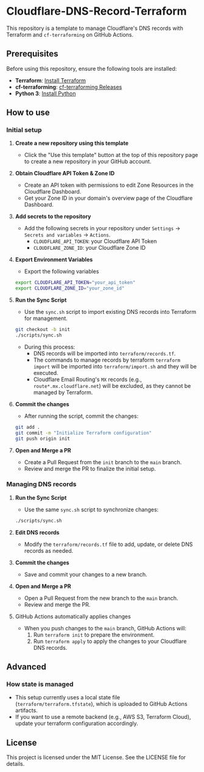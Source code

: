 # Cloudflare-DNS-Record-Terraform

This repository is a template to manage Cloudflare's DNS records with Terraform and `cf-terraforming` on GitHub Actions.

## Prerequisites

Before using this repository, ensure the following tools are installed:

- **Terraform**: [Install Terraform](https://www.terraform.io/downloads)
- **cf-terraforming**: [cf-terraforming Releases](https://github.com/cloudflare/cf-terraforming)
- **Python 3**: [Install Python](https://www.python.org/downloads/)

## How to use
### Initial setup
1. **Create a new repository using this template**
    - Click the "Use this template" button at the top of this repository page to create a new repository in your GitHub account.

2. **Obtain Cloudflare API Token & Zone ID**
    - Create an API token with permissions to edit Zone Resources in the Cloudflare Dashboard.
    - Get your Zone ID in your domain's overview page of the Cloudflare Dashboard.

3. **Add secrets to the repository**
    - Add the following secrets in your repository under `Settings` -> `Secrets and variables` -> `Actions`.
      - `CLOUDFLARE_API_TOKEN`: your Cloudflare API Token
      - `CLOUDFLARE_ZONE_ID`: your Cloudflare Zone ID

4. **Export Environment Variables**
    - Export the following variables
    ```bash
    export CLOUDFLARE_API_TOKEN="your_api_token"
    export CLOUDFLARE_ZONE_ID="your_zone_id"
    ```

5. **Run the Sync Script**
    - Use the `sync.sh` script to import existing DNS records into Terraform for management.
    ```bash
    git checkout -b init
    ./scripts/sync.sh
    ```
    - During this process:
      - DNS records will be imported into `terraform/records.tf`.
      - The commands to manage records by terraform `terraform import` will be imported into `terraform/import.sh` and they will be executed.
      - Cloudflare Email Routing's `MX` records (e.g., `route*.mx.cloudflare.net`) will be excluded, as they cannot be managed by Terraform.

6. **Commit the changes**
    - After running the script, commit the changes:
    ```bash
    git add .
    git commit -m "Initialize Terraform configuration"
    git push origin init
    ```

7. **Open and Merge a PR**
    - Create a Pull Request from the `init` branch to the `main` branch.
    - Review and merge the PR to finalize the initial setup.

### Managing DNS records

1. **Run the Sync Script**
    - Use the same `sync.sh` script to synchronize changes:
     ```bash
     ./scripts/sync.sh
     ```

2. **Edit DNS records**
    - Modify the `terraform/records.tf` file to add, update, or delete DNS records as needed.

3. **Commit the changes**
    - Save and commit your changes to a new branch.

4. **Open and Merge a PR**
    - Open a Pull Request from the new branch to the `main` branch.
    - Review and merge the PR.

5. GitHub Actions automatically applies changes
    - When you push changes to the `main` branch, GitHub Actions will:
      1. Run `terraform init` to prepare the environment.
      2. Run `terraform apply` to apply the changes to your Cloudflare DNS records.


## Advanced
### How state is managed
- This setup currently uses a local state file (`terraform/terraform.tfstate`), which is uploaded to GitHub Actions artifacts.
- If you want to use a remote backend (e.g., AWS S3, Terraform Cloud), update your terraform configuration accordingly.

## License
This project is licensed under the MIT License. See the LICENSE file for details.